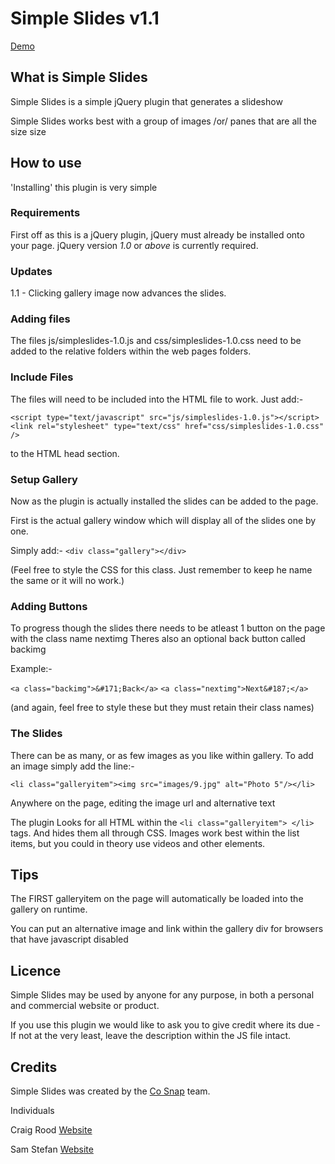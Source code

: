 # Simple Slides v1.1

[Demo](http://ksg89.github.com/Simple-Slides/)

## What is Simple Slides

Simple Slides is a simple jQuery plugin that generates a slideshow 

Simple Slides works best with a group of images /or/ panes that are all the size size

## How to use

'Installing' this plugin is very simple

### Requirements

First off as this is a jQuery plugin, jQuery must already be installed onto your page.
jQuery version *1.0* or *above* is currently required.

### Updates

1.1 - Clicking gallery image now advances the slides.

### Adding files

The files js/simpleslides-1.0.js and css/simpleslides-1.0.css need to be added to the relative folders within the web pages folders.

### Include Files

The files will need to be included into the HTML file to work.
Just add:-

`<script type="text/javascript" src="js/simpleslides-1.0.js"></script>`
`<link rel="stylesheet" type="text/css" href="css/simpleslides-1.0.css" />`

to the HTML head section.

### Setup Gallery

Now as the plugin is actually installed the slides can be added to the page.

First is the actual gallery window which will display all of the slides one by one.

Simply add:-
`<div class="gallery"></div>`

(Feel free to style the CSS for this class. Just remember to keep he name the same or it will no work.)

### Adding Buttons

To progress though the slides there needs to be atleast 1 button on the page with the class name nextimg
Theres also an optional back button called backimg

Example:-

`<a class="backimg">&#171;Back</a>`
`<a class="nextimg">Next&#187;</a>`

(and again, feel free to style these but they must retain their class names)

### The Slides

There can be as many, or as few images as you like within gallery.
To add an image simply add the line:-

`<li class="galleryitem"><img src="images/9.jpg" alt="Photo 5"/></li>`

Anywhere on the page, editing the image url and alternative text

The plugin Looks for all HTML within the `<li class="galleryitem"> </li>` tags. And hides them all through CSS. Images work best within the list items, but you could in theory use videos and other elements.

## Tips

The FIRST galleryitem on the page will automatically be loaded into the gallery on runtime. 

You can put an alternative image and link within the gallery div for browsers that have javascript disabled

## Licence

Simple Slides may be used by anyone for any purpose, in both a personal and commercial 
website or product. 

If you use this plugin we would like to ask you to give credit where its due - If not at the very least, leave the description within the JS file intact.

## Credits

Simple Slides was created by the [Co Snap](http://cosnap.co.uk/) team.

Individuals

Craig Rood [Website](http://craigrood.com/)

Sam Stefan [Website](http://samsefan.co.uk/)

